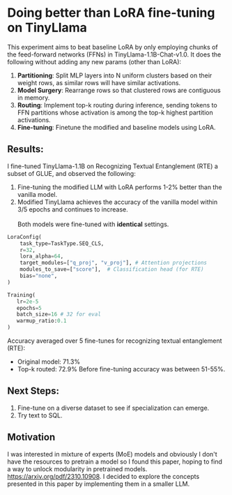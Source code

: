 # Doing better than LoRA fine-tuning on TinyLlama 

This experiment aims to beat baseline LoRA by only employing chunks of the feed-forward networks (FFNs) in TinyLlama-1.1B-Chat-v1.0. It does the following without adding any new params (other than LoRA): 
1. **Partitioning**: Split MLP layers into N uniform clusters based on their weight rows, as similar rows will have similar activations. 
2. **Model Surgery**: Rearrange rows so that clustered rows are contiguous in memory. 
3. **Routing**: Implement top-k routing during inference, sending tokens to FFN partitions whose activation is among the top-k highest partition activations. 
4. **Fine-tuning**: Finetune the modified and baseline models using LoRA. 

## Results: 

I fine-tuned TinyLlama-1.1B on Recognizing Textual Entanglement (RTE) a subset of GLUE, and observed the following: 
1. Fine-tuning the modified LLM with LoRA performs 1-2% better than the vanilla model. 
2. Modified TinyLlama achieves the accuracy of the vanilla model within 3/5 epochs and continues to increase. 
\
\
Both models were fine-tuned with **identical** settings. 
```python
LoraConfig(
    task_type=TaskType.SEQ_CLS,
    r=32,                    
    lora_alpha=64,         
    target_modules=["q_proj", "v_proj"], # Attention projections
    modules_to_save=["score"],  # Classification head (for RTE)
    bias="none",
)
```

```python
Training(
   lr=2e-5
   epochs=5
   batch_size=16 # 32 for eval
   warmup_ratio:0.1
)
```

Accuracy averaged over 5 fine-tunes for recognizing textual entanglement (RTE): 
- Original model: 71.3%
- Top-k routed: 72.9%
Before fine-tuning accuracy was between 51-55%. 

## Next Steps: 
1. Fine-tune on a diverse dataset to see if specialization can emerge. 
2. Try text to SQL. 

## Motivation 
I was interested in mixture of experts (MoE) models and obviously I don't have the resources to pretrain a model so I found this paper, hoping to find a way to unlock modularity in pretrained models. https://arxiv.org/pdf/2310.10908. I decided to explore the concepts presented in this paper by implementing them in a smaller LLM. 

